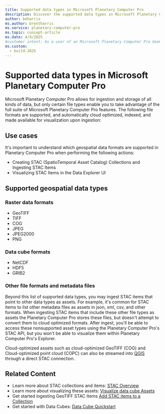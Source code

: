 ```yaml
---
title: Supported data types in Microsoft Planetary Computer Pro
description: Discover the supported data types in Microsoft Planetary Computer Pro including raster and data cubes.
author: beharris
ms.author: brentharris
ms.service: planetary-computer-pro
ms.topic: concept-article
ms.date: 4/9/2025
#customer intent: As a user of an Microsoft Planetary Computer Pro GeoCatalog, I want to understand which geospatial data formats are supported so that I can understand the capabilities of Planetary Computer Pro.
ms.custom:
  - build-2025
---
```


# Supported data types in Microsoft Planetary Computer Pro

Microsoft Planetary Computer Pro allows for ingestion and storage of all kinds of data, but only certain file types enable you to take advantage of the full suite of Microsoft Planetary Computer Pro features. The following file formats are supported, and automatically cloud optimized, indexed, and made available for visualization upon ingestion:

## Use cases

It's important to understand which geospatial data formats are supported in Planetary Computer Pro when performing the following actions:
- Creating STAC (SpatioTemporal Asset Catalog) Collections and Ingesting STAC Items
- Visualizing STAC Items in the Data Explorer UI

## Supported geospatial data types
### Raster data formats

* GeoTIFF  
* TIFF  
* COG  
* JPEG  
* JPEG2000  
* PNG  

### Data cube formats

* NetCDF  
* HDF5  
* GRIB2

### Other file formats and metadata files
Beyond this list of supported data types, you may ingest STAC items that point to other data types as assets. For example, it's common for STAC items to list other metadata files as assets in json, xml, csv, and other formats. When ingesting STAC items that include these other file types as assets the Planetary Computer Pro stores these files, but doesn't attempt to convert them to cloud optimized formats. After ingest, you'll be able to access these nonsupported asset types using the Planetary Computer Pro's STAC API, but you won't be able to visualize them within Planetary Computer Pro's Explorer.

Cloud-optimized assets such as cloud-optimized GeoTIFF (COG) and Cloud-optimized point cloud (COPC) can also be streamed into [QGIS](./configure-qgis.md) through a direct STAC connection.

## Related Content

- Learn more about STAC collections and items: [STAC Overview](./stac-overview.md)
- Learn more about visualizing these assets: [Visualize data cube Assets](./visualize-assets.md)
- Get started ingesting GeoTIFF STAC Items [Add STAC items to a Collection](./add-stac-item-to-collection.md)
- Get started with Data Cubes: [Data Cube Quickstart](./data-cube-quickstart.md)
